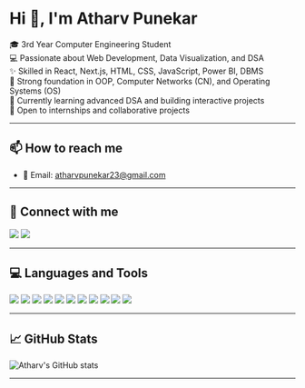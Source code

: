 # Hi 👋, I'm Atharv Punekar

🎓 3rd Year Computer Engineering Student  
💻 Passionate about Web Development, Data Visualization, and DSA  
✨ Skilled in React, Next.js, HTML, CSS, JavaScript, Power BI, DBMS  
🧩 Strong foundation in OOP, Computer Networks (CN), and Operating Systems (OS)  
🌱 Currently learning advanced DSA and building interactive projects  
🎯 Open to internships and collaborative projects

---

## 📫 How to reach me

- 📧 Email: [atharvpunekar23@gmail.com](mailto:atharvpunekar23@gmail.com)

---

## 🤝 Connect with me

<p align="left">
  <a href="https://github.com/AP2304" target="_blank"><img src="https://img.shields.io/badge/GitHub-AP2304-black?style=for-the-badge&logo=github"></a>
  <a href="https://www.linkedin.com/in/atharv-punekar-4ba340257" target="_blank"><img src="https://img.shields.io/badge/LinkedIn-Connect-blue?style=for-the-badge&logo=linkedin"></a>
</p>

---

## 💻 Languages and Tools

<p align="left">
  <img src="https://img.shields.io/badge/HTML5-orange?style=for-the-badge&logo=html5&logoColor=white" />
  <img src="https://img.shields.io/badge/CSS3-blue?style=for-the-badge&logo=css3&logoColor=white" />
  <img src="https://img.shields.io/badge/JavaScript-yellow?style=for-the-badge&logo=javascript&logoColor=black" />
  <img src="https://img.shields.io/badge/React-black?style=for-the-badge&logo=react&logoColor=cyan" />
  <img src="https://img.shields.io/badge/Next.js-black?style=for-the-badge&logo=next.js&logoColor=white" />
  <img src="https://img.shields.io/badge/Power%20BI-yellow?style=for-the-badge&logo=powerbi&logoColor=black" />
  <img src="https://img.shields.io/badge/DBMS-lightgrey?style=for-the-badge" />
  <img src="https://img.shields.io/badge/DSA-blueviolet?style=for-the-badge" />
  <img src="https://img.shields.io/badge/OOP-green?style=for-the-badge" />
  <img src="https://img.shields.io/badge/CN-darkgreen?style=for-the-badge" />
  <img src="https://img.shields.io/badge/OS-grey?style=for-the-badge" />
</p>

---

## 📈 GitHub Stats

![Atharv's GitHub stats](https://github-readme-stats.vercel.app/api?username=AP2304&show_icons=true&theme=radical)

---

